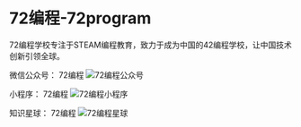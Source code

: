 # 72编程-72program
72编程学校专注于STEAM编程教育，致力于成为中国的42编程学校，让中国技术创新引领全球。

微信公众号：
72编程
![72编程公众号](https://github.com/fenwii/72program_C/blob/master/images/72gongzhonghao.png)

小程序：
72编程
![72编程小程序](https://github.com/fenwii/72program_C/blob/master/images/72smallapp.jpg)

知识星球：
72编程
![72编程星球](https://github.com/fenwii/72program_C/blob/master/images/72earth.png)



